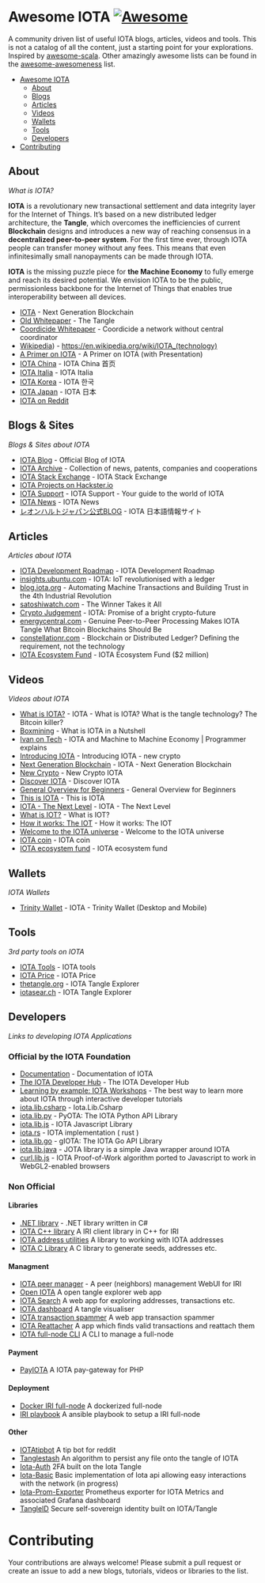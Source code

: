 Awesome IOTA [![Awesome](https://cdn.rawgit.com/sindresorhus/awesome/d7305f38d29fed78fa85652e3a63e154dd8e8829/media/badge.svg)](https://github.com/sindresorhus/awesome)
=============


A community driven list of useful IOTA blogs, articles, videos and tools. This is not a catalog of all the content, just a starting point for your explorations. Inspired by [awesome-scala](https://github.com/lauris/awesome-scala). Other amazingly awesome lists can be found in the [awesome-awesomeness](https://github.com/bayandin/awesome-awesomeness) list.

- [Awesome IOTA](#awesome-iota)
    - [About](#about)
    - [Blogs](#blogs--sites)    
    - [Articles](#articles)
    - [Videos](#videos)
    - [Wallets](#wallets)
    - [Tools](#tools)
    - [Developers](#developers)
- [Contributing](#contributing)

## About

*What is IOTA?*

**IOTA** is a revolutionary new transactional settlement and data integrity layer for the Internet of Things. It’s based on a new distributed ledger architecture, the **Tangle**, which overcomes the inefficiencies of current **Blockchain** designs and introduces a new way of reaching consensus in a **decentralized peer-to-peer system**. For the first time ever, through IOTA people can transfer money without any fees. This means that even infinitesimally small nanopayments can be made through IOTA.

**IOTA** is the missing puzzle piece for **the Machine Economy** to fully emerge and reach its desired potential. We envision IOTA to be the public, permissionless backbone for the Internet of Things that enables true interoperability between all devices.

* [IOTA](https://iota.org) - Next Generation Blockchain
* [Old Whitepaper](https://iota.org/IOTA_Whitepaper.pdf) - The Tangle
* [Coordicide Whitepaper](https://files.iota.org/papers/20200120_Coordicide_WP.pdf) - Coordicide a network without central coordinator
* [Wikipedia](https://en.wikipedia.org/wiki/IOTA_(technology))) - https://en.wikipedia.org/wiki/IOTA_(technology)
* [A Primer on IOTA](https://blog.iota.org/a-primer-on-iota-with-presentation-e0a6eb2cc621) - A Primer on IOTA (with Presentation)
* [IOTA China](http://iotachina.com/) - IOTA China 首页
* [IOTA Italia](http://iotaitalia.com/) - IOTA Italia
* [IOTA Korea](http://blog.naver.com/iotakorea) - IOTA 한국
* [IOTA Japan](http://lhj.hatenablog.jp/entry/iota) - IOTA 日本
* [IOTA on Reddit](https://www.reddit.com/r/Iota/)

## Blogs & Sites

*Blogs & Sites about IOTA*

* [IOTA Blog](https://blog.iota.org) - Official Blog of IOTA
* [IOTA Archive](https://iotaarchive.com/) - Collection of news, patents, companies and cooperations
* [IOTA Stack Exchange](https://iota.stackexchange.com/) - IOTA Stack Exchange
* [IOTA Projects on Hackster.io](https://hackster.io/iota)
* [IOTA Support](http://www.iotasupport.com) - IOTA Support - Your guide to the world of IOTA
* [IOTA News](http://iota.news) - IOTA News
* [レオンハルトジャパン公式BLOG](http://lhj.hatenablog.jp/entry/iota) - IOTA 日本語情報サイト

## Articles

*Articles about IOTA*

* [IOTA Development Roadmap](https://roadmap.iota.org) - IOTA Development Roadmap
* [insights.ubuntu.com](https://insights.ubuntu.com/2017/02/20/iota-iot-revolutionized-with-a-ledger/) - IOTA: IoT revolutionised with a ledger
* [blog.iota.org](https://blog.iota.org/automating-machine-transactions-and-building-trust-in-the-4th-industrial-revolution-d3219a157396) - Automating Machine Transactions and Building Trust in the 4th Industrial Revolution
* [satoshiwatch.com](https://satoshiwatch.com/coins/iota/in-depth/iota-the-winner-takes/) - The Winner Takes it All
* [Crypto Judgement](https://medium.com/@cryptojudgement/iota-promise-of-a-bright-crypto-future-6b7517349e32) - IOTA: Promise of a bright crypto-future
* [energycentral.com](https://medium.com/@ercwl/iota-is-centralized-6289246e7b4d) - Genuine Peer-to-Peer Processing Makes IOTA Tangle What Bitcoin Blockchains Should Be
* [constellationr.com](https://www.constellationr.com/blog-news/blockchain-or-distributed-ledger-defining-requirement-not-technology-0) - Blockchain or Distributed Ledger? Defining the requirement, not the technology
* [IOTA Ecosystem Fund](https://blog.iota.org/iota-ecosystem-fund-2-million-f6ade6a4d8ba) - IOTA Ecosystem Fund ($2 million)

## Videos

*Videos about IOTA*

* [What is IOTA?](https://www.youtube.com/watch?v=yj9j_a_ACB4) - IOTA - What is IOTA? What is the tangle technology? The Bitcoin killer?
* [Boxmining](https://www.youtube.com/watch?v=UwEp5cexTJE) - What is IOTA in a Nutshell
* [Ivan on Tech](https://www.youtube.com/watch?v=C_Y4KykzCaI) - IOTA and Machine to Machine Economy | Programmer explains
* [Introducing IOTA](https://www.youtube.com/watch?v=FBGFIQPZR6A) - Introducing IOTA - new crypto
* [Next Generation Blockchain](https://www.youtube.com/watch?v=Wbhkao9Lobk) - IOTA - Next Generation Blockchain
* [New Crypto](https://www.youtube.com/watch?v=Pn64REtS2gY) - New Crypto IOTA
* [Discover IOTA](https://www.youtube.com/watch?v=h09z2N0MtuQ) - Discover IOTA
* [General Overview for Beginners](https://www.youtube.com/watch?v=2azqzNKERMY) - General Overview for Beginners
* [This is IOTA](https://www.youtube.com/watch?v=LyVLq13WfsE) - This is IOTA
* [IOTA - The Next Level](https://www.youtube.com/watch?v=cM_XhH6N2zc) - IOTA - The Next Level
* [What is IOT?](https://www.youtube.com/watch?v=S64s3GrZlSM) - What is IOT?
* [How it works: The IOT](https://www.youtube.com/watch?v=QSIPNhOiMoE) - How it works: The IOT
* [Welcome to the IOTA universe](https://www.youtube.com/watch?v=n5sEevHBLN8) - Welcome to the IOTA universe
* [IOTA coin](https://www.youtube.com/watch?v=SUNkglQhC8Y) - IOTA coin
* [IOTA ecosystem fund](https://www.youtube.com/watch?v=7RLIIKr4CQY) - IOTA ecosystem fund

## Wallets

*IOTA Wallets*

* [Trinity Wallet](https://github.com/iotaledger/trinity-wallet) - IOTA - Trinity Wallet (Desktop and Mobile)

## Tools

*3rd party tools on IOTA*

* [IOTA Tools](http://iota.tools) - IOTA tools
* [IOTA Price](http://iotaprice.com) - IOTA Price
* [thetangle.org](https://thetangle.org/) - IOTA Tangle Explorer
* [iotasear.ch](https://iotasear.ch) - IOTA Tangle Explorer


## Developers

*Links to developing IOTA Applications*

### Official by the IOTA Foundation

* [Documentation](https://docs.iota.org) - Documentation of IOTA
* [The IOTA Developer Hub](https://iota.readme.io) - The IOTA Developer Hub
* [Learning by example: IOTA Workshops](https://blog.iota.org/learning-by-example-iota-workshops-d27495c1000) - The best way to learn more about IOTA through interactive developer tutorials
* [iota.lib.csharp](https://github.com/iotaledger/iota.lib.csharp) - Iota.Lib.Csharp
* [iota.lib.py](https://github.com/iotaledger/iota.lib.py) - PyOTA: The IOTA Python API Library
* [iota.lib.js](https://github.com/iotaledger/iota.lib.js) - IOTA Javascript Library
* [iota.rs](https://github.com/iotaledger/iota.rs) - IOTA implementation ( rust )
* [iota.lib.go](https://github.com/iotaledger/iota.lib.go) - gIOTA: The IOTA Go API Library
* [iota.lib.java](https://github.com/iotaledger/iota.lib.java) - JOTA library is a simple Java wrapper around IOTA
* [curl.lib.js](https://github.com/iotaledger/curl.lib.js) - IOTA Proof-of-Work algorithm ported to Javascript to work in WebGL2-enabled browsers

### Non Official

#### Libraries
* [.NET library](https://github.com/Felandil/tangle-.net) - .NET library written in C#
* [IOTA C++ library](https://github.com/thibault-martinez/iota.lib.cpp) A IRI client library in C++ for IRI
* [IOTA address utilities](https://github.com/pRizz/IOTA-Address-Utilities) A library to working with IOTA addresses
* [IOTA C Library](https://github.com/th0br0/iota.lib.c) A C library to generate seeds, addresses etc.

#### Managment

* [IOTA peer manager](https://github.com/akashgoswami/ipm) - A peer (neighbors) management WebUI for IRI 
* [Open IOTA](https://github.com/pRizz/open-iota) A open tangle explorer web app
* [IOTA Search](https://github.com/eukaryote31/iotasearch) A web app for exploring addresses, transactions etc.
* [IOTA dashboard](https://github.com/lsquires/iota-dashboard) A tangle visualiser
* [IOTA transaction spammer](https://github.com/pRizz/iota-transaction-spammer-webapp) A web app transaction spammer
* [IOTA Reattacher](https://github.com/normpad/IOTA-Reattacher) A app which finds valid transactions and reattach them
* [IOTA full-node CLI](https://github.com/nazarimilad/iota-node) A CLI to manage a full-node

#### Payment
* [PayIOTA](https://github.com/lacicloud/payiota) A IOTA pay-gateway for PHP

#### Deployment
* [Docker IRI full-node](https://github.com/bluedigits/iota-node) A dockerized full-node
* [IRI playbook](https://github.com/nuriel77/iri-playbook) A ansible playbook to setup a IRI full-node

#### Other
* [IOTAtipbot](https://github.com/normpad/iotatipbot) A tip bot for reddit
* [Tanglestash](https://github.com/loehnertz/Tanglestash) An algorithm to persist any file onto the tangle of IOTA
* [Iota-Auth](https://github.com/thedewpoint/iotauth) 2FA built on the Iota Tangle
* [Iota-Basic](https://github.com/thedewpoint/iota-basic) Basic implementation of Iota api allowing easy interactions with the network (in progress)
* [Iota-Prom-Exporter](https://github.com/crholliday/iota-prom-exporter) Prometheus exporter for IOTA Metrics and associated Grafana dashboard
* [TangleID](https://github.com/TangleID/TangleID) Secure self-sovereign identity built on IOTA/Tangle


# Contributing

Your contributions are always welcome! Please submit a pull request or create an issue to add a new blogs, tutorials, videos or libraries to the list. 
